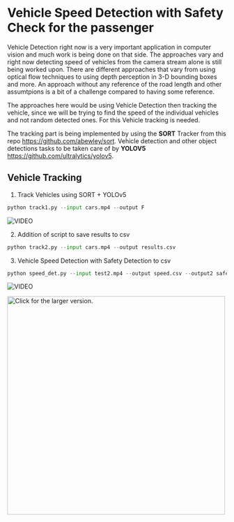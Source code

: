 # Vehicle Speed Detection with Safety Check for the passenger

Vehicle Detection right now is a very important application in computer vision and much work is being done on that side. 
The approaches vary and right now detecting speed of vehicles from the camera stream alone is still being worked upon.
There are different approaches that vary from using optical flow techniques to using depth perception in 3-D bounding boxes and more.
An approach without any reference of the road length and other assumtpions is a bit of a challenge compared to having some reference. 

The approaches here would be using Vehicle Detection then tracking the vehicle, since we will be trying to find the speed of the individual vehicles and not random detected ones. 
For this Vehicle tracking is needed. 

The tracking part is being implemented by using the **SORT** Tracker from this repo https://github.com/abewley/sort.
Vehicle detection and other object detections tasks to be taken care of by **YOLOV5** https://github.com/ultralytics/yolov5.


## Vehicle Tracking

1. Track Vehicles using SORT + YOLOv5

```Python
python track1.py --input cars.mp4 --output F
```
![[VIDEO](https://imgur.com/zw0VZkl)](https://i.imgur.com/zw0VZkl.gif)

2. Addition of script to save results to csv

```Python
python track2.py --input cars.mp4 --output results.csv
```
3. Vehicle Speed Detection with Safety Detection to csv

```Python
python speed_det.py --input test2.mp4 --output speed.csv --output2 safe.csv
```
![[VIDEO](https://imgur.com/EFhfaws)](https://i.imgur.com/EFhfaws.gif)

<a href="https://drive.google.com/uc?export=view&id=1p1OwtVQBapetK4RCPF7lI2m2yuioRKSE"><img src="https://drive.google.com/uc?export=view&id=1p1OwtVQBapetK4RCPF7lI2m2yuioRKSE" style="width: 500px; max-width: 100%; height: auto" title="Click for the larger version." /></a>
